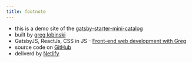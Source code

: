 ```yaml
---
title: footnote
---
```


* this is a demo site of the [gatsby-starter-mini-catalog](https://github.com/greglobinski/gatsby-starter-mini-catalog)
* built by [greg lobinski](https://www.greglobinski.com)
* GatsbyJS, ReactJs, CSS in JS - [Front-end web development with Greg](https://dev.greglobinski.com)
* source code on [GitHub](https://github.com/greglobinski/gatsby-starter-mini-catalog)
* deliverd by [Netlify](https://www.netlify.com/)
